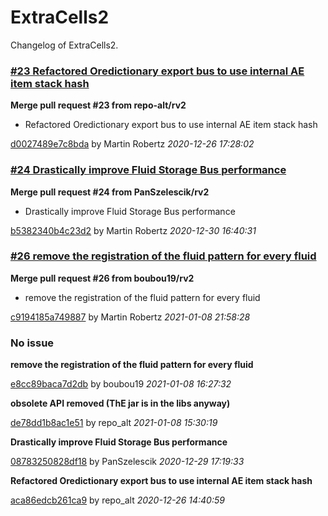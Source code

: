 
# ExtraCells2

Changelog of ExtraCells2.


### [#23 Refactored Oredictionary export bus to use internal AE item stack hash](https://github.com/GTNewHorizons/ExtraCells2/pull/23)
**Merge pull request #23 from repo-alt/rv2**
* Refactored Oredictionary export bus to use internal AE item stack hash

[d0027489e7c8bda](https://github.com/GTNewHorizons/ExtraCells2/commit/d0027489e7c8bda)
by Martin Robertz *2020-12-26 17:28:02*
### [#24 Drastically improve Fluid Storage Bus performance](https://github.com/GTNewHorizons/ExtraCells2/pull/24)
**Merge pull request #24 from PanSzelescik/rv2**
* Drastically improve Fluid Storage Bus performance

[b5382340b4c23d2](https://github.com/GTNewHorizons/ExtraCells2/commit/b5382340b4c23d2)
by Martin Robertz *2020-12-30 16:40:31*
### [#26 remove the registration of the fluid pattern for every fluid](https://github.com/GTNewHorizons/ExtraCells2/pull/26)
**Merge pull request #26 from boubou19/rv2**
* remove the registration of the fluid pattern for every fluid

[c9194185a749887](https://github.com/GTNewHorizons/ExtraCells2/commit/c9194185a749887)
by Martin Robertz *2021-01-08 21:58:28*
### No issue
**remove the registration of the fluid pattern for every fluid**

[e8cc89baca7d2db](https://github.com/GTNewHorizons/ExtraCells2/commit/e8cc89baca7d2db)
by boubou19 *2021-01-08 16:27:32*

**obsolete API removed (ThE jar is in the libs anyway)**

[de78dd1b8ac1e51](https://github.com/GTNewHorizons/ExtraCells2/commit/de78dd1b8ac1e51)
by repo_alt *2021-01-08 15:30:19*

**Drastically improve Fluid Storage Bus performance**

[08783250828df18](https://github.com/GTNewHorizons/ExtraCells2/commit/08783250828df18)
by PanSzelescik *2020-12-29 17:19:33*

**Refactored Oredictionary export bus to use internal AE item stack hash**

[aca86edcb261ca9](https://github.com/GTNewHorizons/ExtraCells2/commit/aca86edcb261ca9)
by repo_alt *2020-12-26 14:40:59*

